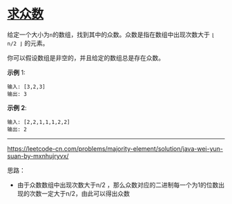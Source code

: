 # [求众数](https://leetcode-cn.com/problems/majority-element/)

给定一个大小为` n `的数组，找到其中的众数。众数是指在数组中出现次数大于 `⌊ n/2 ⌋` 的元素。

你可以假设数组是非空的，并且给定的数组总是存在众数。

**示例** 1:

```
输入: [3,2,3]
输出: 3
```

**示例** **2**:

```
输入: [2,2,1,1,1,2,2]
输出: 2
```

---

 https://leetcode-cn.com/problems/majority-element/solution/java-wei-yun-suan-by-mxnhujryvx/ 

 思路：

* 由于众数数组中出现次数大于n/2 ，那么众数对应的二进制每一个为1的位数出现的次数一定大于n/2，由此可以得出众数 

